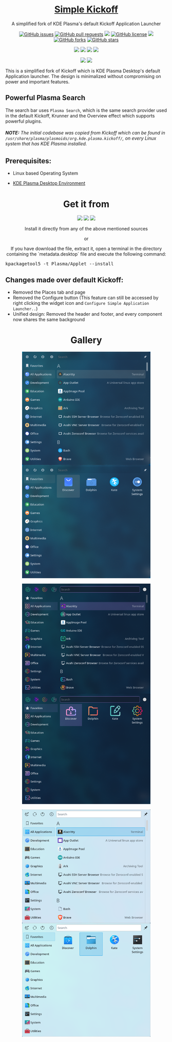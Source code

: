 <p align="center">
 <a href="https://himdek.com/Simple-Kickoff-for-Plasma/"><h1 align="center">Simple Kickoff</h1></a>
 <p align="center">A simplified fork of KDE Plasma's default Kickoff Application Launcher</p>
</p>


<p class="buttons" align="center">
 <a href="https://github.com/HimDek/Simple-Kickoff-for-Plasma/issues"><img alt="GitHub issues" src="https://img.shields.io/github/issues/HimDek/Simple-Kickoff-for-Plasma?style=flat-square&label=Issues" /></a>
 <a href="https://github.com/HimDek/Simple-Kickoff-for-Plasma/pulls"><img alt="GitHub pull requests" src="https://img.shields.io/github/issues-pr/himdek/Simple-Kickoff-for-Plasma?style=flat-square&label=Pull%20requests" /></a>
 <a href="https://github.com/HimDek/Simple-Kickoff-for-Plasma/"><img src="https://img.shields.io/badge/GitHub-View%20sourcecode-blue?style=flat-square&logo=github&color=blueviolet" /></a>
 <a href="https://github.com/HimDek/Simple-Kickoff-for-Plasma/blob/master/LICENSE"><img alt="GitHub license" src="https://img.shields.io/github/license/HimDek/Simple-Kickoff-for-Plasma?style=flat-square&label=License" /></a>
 <a href="https://github.com/HimDek/Simple-Kickoff-for-Plasma/actions/workflows/pages/pages-build-deployment/"><img src="https://img.shields.io/github/deployments/HimDek/Simple-Kickoff-for-Plasma/github-pages?label=WebPage%20build%20status&logo=InternetExplorer&style=flat-square" /></a>
 <a href="https://github.com/HimDek/Simple-Kickoff-for-Plasma/network"><img alt="GitHub forks" src="https://img.shields.io/github/forks/HimDek/Simple-Kickoff-for-Plasma?style=flat-square&label=Forks" /></a>
 <a href="https://github.com/HimDek/Simple-Kickoff-for-Plasma/stargazers"><img alt="GitHub stars" src="https://img.shields.io/github/stars/HimDek/Simple-Kickoff-for-Plasma?style=flat-square&label=Stars" /></a>
</p>

<p class="buttons" align="center">
  <a href="#gallery"><img src="https://img.shields.io/badge/View%20Screenshots-blueviolet?style=for-the-badge" /></a>
  <a href="https://himdek.com/?tab=donate"><img src="https://img.shields.io/badge/Donate-Support%20me-green?style=for-the-badge&logo=Razorpay" /></a>
  <a href="https://himdek.com/Simple-Kickoff-for-Plasma/"><img class="invisible" src="https://img.shields.io/badge/himdek.com-View%20in%20Website-blue?style=for-the-badge&logo=Internet-Explorer&color=blue" /></a>
  <a href="#prerequisites"><img src="https://img.shields.io/badge/Install-green?style=for-the-badge" /></a>
</p>

<p class="buttons" align="center">
  <a href="#powerful-plasma-search"><img src="https://img.shields.io/badge/Powerful%20Plasma%20Search-blue?style=for-the-badge" /></a>
  <a href="#changes-made-over-default-kickoff"><img src="https://img.shields.io/badge/Differenciation%20from%20Kickoff-orange?style=for-the-badge" /></a>
</p>

This is a simplified fork of Kickoff which is KDE Plasma Desktop's default Application launcher. The design is minimalized without compromising on power and important features.

## Powerful Plasma Search
The search bar uses `Plasma Search`, which is the same search provider used in the default Kickoff, Krunner and the Overview effect which supports powerful plugins.

###### **NOTE:** The initial codebase was copied from Kickoff which can be found in `/usr/share/plasma/plasmoids/org.kde.plasma.kickoff/`, on every Linux system that has KDE Plasma installed.

## Prerequisites:
* Linux based Operating System

* [KDE Plasma Desktop Environment](https://kde.org/plasma-desktop/)


<h1 align="center">Get it from</h1>

<p align="center">
  <a href="https://www.pling.com/p/1819888"><img height="50px" src="https://img.shields.io/badge/Pling%20Store-informational?style=for-the-badge&color=orange" /></a>
  <a href="https://store.kde.org/p/1819888"><img height="50px" src="https://img.shields.io/badge/KDE%20Store-informational?style=for-the-badge&logo=KDE" /></a>
  <a href="https://www.opendesktop.org/p/1819888"><img height="50px" src="https://img.shields.io/badge/openDesktop-informational?style=for-the-badge&color=blueviolet" /></a>
</p>

<p align="center">Install it directly from any of the above mentioned sources</p>

<p align="center">or</p>

<p align="center">If you have download the file, extract it, open a terminal in the directory containing the `metadata.desktop` file and execute the following command:</p>

<p align="center">
  <pre>kpackagetool5 -t Plasma/Applet --install</pre>
</p>

## Changes made over default Kickoff:

* Removed the Places tab and page
* Removed the Configure button (This feature can still be accessed by right clicking the widget icon and `Configure Simple Application Launcher..`)
* Unified design: Removed the header and footer, and every component now shares the same background

<h1 id="gallery" align="center">Gallery</h1>

<p align="center">
<img width="400px" src="assets/20220620_195604_Nordic_Round_List.png" align="center"/>
<img width="400px" src="assets/20220620_195604_Nordic_Round_Grid.png" align="center"/>
<br /><br />
<img width="400px" src="assets/20220620_195930_Sweet_List.png" align="center"/>
<img width="400px" src="assets/20220620_195930_Sweet_Grid.png" align="center"/>
<br /><br />
<img width="400px" src="assets/20220620_200013_Breeze_List.png" align="center"/>
<img width="400px" src="assets/20220620_200013_Breeze_Grid.png" align="center"/>
</p>
